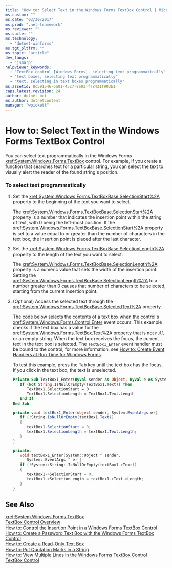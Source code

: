```yaml
---
title: "How to: Select Text in the Windows Forms TextBox Control | Microsoft Docs"
ms.custom: ""
ms.date: "03/30/2017"
ms.prod: ".net-framework"
ms.reviewer: ""
ms.suite: ""
ms.technology: 
  - "dotnet-winforms"
ms.tgt_pltfrm: ""
ms.topic: "article"
dev_langs: 
  - "jsharp"
helpviewer_keywords: 
  - "TextBox control [Windows Forms], selecting text programmatically"
  - "text boxes, selecting text programmatically"
  - "text, selecting in text boxes programmatically"
ms.assetid: 8c591546-6a01-45c7-8e03-f78431f903b1
caps.latest.revision: 24
author: dotnet-bot
ms.author: dotnetcontent
manager: "wpickett"
---
```

# How to: Select Text in the Windows Forms TextBox Control
You can select text programmatically in the Windows Forms <xref:System.Windows.Forms.TextBox> control. For example, if you create a function that searches text for a particular string, you can select the text to visually alert the reader of the found string's position.  
  
### To select text programmatically  
  
1.  Set the <xref:System.Windows.Forms.TextBoxBase.SelectionStart%2A> property to the beginning of the text you want to select.  
  
     The <xref:System.Windows.Forms.TextBoxBase.SelectionStart%2A> property is a number that indicates the insertion point within the string of text, with 0 being the left-most position. If the <xref:System.Windows.Forms.TextBoxBase.SelectionStart%2A> property is set to a value equal to or greater than the number of characters in the text box, the insertion point is placed after the last character.  
  
2.  Set the <xref:System.Windows.Forms.TextBoxBase.SelectionLength%2A> property to the length of the text you want to select.  
  
     The <xref:System.Windows.Forms.TextBoxBase.SelectionLength%2A> property is a numeric value that sets the width of the insertion point. Setting the <xref:System.Windows.Forms.TextBoxBase.SelectionLength%2A> to a number greater than 0 causes that number of characters to be selected, starting from the current insertion point.  
  
3.  (Optional) Access the selected text through the <xref:System.Windows.Forms.TextBoxBase.SelectedText%2A> property.  
  
     The code below selects the contents of a text box when the control's <xref:System.Windows.Forms.Control.Enter> event occurs. This example checks if the text box has a value for the <xref:System.Windows.Forms.TextBox.Text%2A> property that is not `null` or an empty string. When the text box receives the focus, the current text in the text box is selected. The `TextBox1_Enter` event handler must be bound to the control; for more information, see [How to: Create Event Handlers at Run Time for Windows Forms](../../../../docs/framework/winforms/how-to-create-event-handlers-at-run-time-for-windows-forms.md).  
  
     To test this example, press the Tab key until the text box has the focus. If you click in the text box, the text is unselected.  
  
    ```vb  
    Private Sub TextBox1_Enter(ByVal sender As Object, ByVal e As System.EventArgs) Handles TextBox1.Enter  
       If (Not String.IsNullOrEmpty(TextBox1.Text)) Then  
          TextBox1.SelectionStart = 0  
          TextBox1.SelectionLength = TextBox1.Text.Length  
       End If  
    End Sub  
    ```  
  
    ```csharp  
    private void textBox1_Enter(object sender, System.EventArgs e){  
       if (!String.IsNullOrEmpty(textBox1.Text))  
       {  
          textBox1.SelectionStart = 0;  
          textBox1.SelectionLength = textBox1.Text.Length;  
       }  
    }  
    ```  
  
    ```cpp  
    private:  
       void textBox1_Enter(System::Object ^ sender,  
          System::EventArgs ^ e) {  
       if (!System::String::IsNullOrEmpty(textBox1->Text))  
       {  
          textBox1->SelectionStart = 0;  
          textBox1->SelectionLength = textBox1->Text->Length;  
       }  
    }  
    ```  
  
## See Also  
 <xref:System.Windows.Forms.TextBox>   
 [TextBox Control Overview](../../../../docs/framework/winforms/controls/textbox-control-overview-windows-forms.md)   
 [How to: Control the Insertion Point in a Windows Forms TextBox Control](../../../../docs/framework/winforms/controls/how-to-control-the-insertion-point-in-a-windows-forms-textbox-control.md)   
 [How to: Create a Password Text Box with the Windows Forms TextBox Control](../../../../docs/framework/winforms/controls/how-to-create-a-password-text-box-with-the-windows-forms-textbox-control.md)   
 [How to: Create a Read-Only Text Box](../../../../docs/framework/winforms/controls/how-to-create-a-read-only-text-box-windows-forms.md)   
 [How to: Put Quotation Marks in a String](../../../../docs/framework/winforms/controls/how-to-put-quotation-marks-in-a-string-windows-forms.md)   
 [How to: View Multiple Lines in the Windows Forms TextBox Control](../../../../docs/framework/winforms/controls/how-to-view-multiple-lines-in-the-windows-forms-textbox-control.md)   
 [TextBox Control](../../../../docs/framework/winforms/controls/textbox-control-windows-forms.md)
